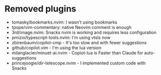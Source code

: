 # Removed plugins

- tomasky/bookmarks.nvim: I wasn't using bookmarks
- tpope/vim-commentary: native Neovim comment is enough
- 3rd/image.nvim: Snacks nvim is working and requires less configuration
- pmizio/typescript-tools.nvim: I'm using vtsls now
- zbirenbaum/copilot-cmp - It's too slow and with fewer suggestions
- github/copilot.vim - I'm using the lua version
- milanglacier/minuet-ai.nvim - Copiot-lua is Faster than Claude for
  auto-suggestions
- princejoogie/dir-telescope.nvim - I implemented custom code with Snacks
